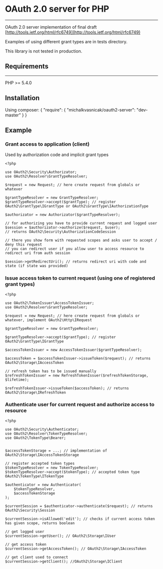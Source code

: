 # OAuth 2.0 server for PHP
---

OAuth 2.0 server implementation of final draft [http://tools.ietf.org/html/rfc6749](http://tools.ietf.org/html/rfc6749)

Examples of using different grant types are in tests directory.

This library is not tested in production.


## Requirements
---

PHP >= 5.4.0

## Installation

Using composer:
    {
        "require": {
            "michalkvasnicak/oauth2-server": "dev-master"
        }
    }

## Example

### Grant access to application (client)

Used by authorization code and implicit grant types

    <?php
    
    use OAuth2\Security\Authorizator;
    use OAuth2\Resolver\GrantTypeResolver;
    
    $request = new Request; // here create request from globals or whatever
    
    $grantTypeResolver = new GrantTypeResolver;
    $grantTypeResolver->accept($grantType); // register OAuth2\GrantType\IGrantType or OAuth2\GrantType\IAuthorizationType
    
    $authorizator = new Authorizator($grantTypeResolver);
    
    // for authorizing you have to provide current request and logged user
    $session = $authorizator->authorize($request, $user); 
    // returns OAuth2\Security\AuthorizationCodeSession
    
    // there you show form with requested scopes and asks user to accept / deny this request
    // you can redirect user if you allow user to access resource to redirect uri from auth session
    
    $session->getRedirectUri(); // returns redirect uri with code and state (if state was provided)


### Issue access token to current request (using one of registered grant types)

    <?php
    
    use OAuth2\TokenIssuer\AccessTokenIssuer;
    use OAuth2\Resolver\GrantTypeResolver;
    
    $request = new Request; // here create request from globals or whatever, implement OAuth2\Http\IRequest
    
    $grantTypeResolver = new GrantTypeResolver;
    
    $grantTypeResolver->accept($grantType); // register OAuth2\GrantType\IGrantType 
    
    $accessTokenIssuer = new AccessTokenIssuer($grantTypeResolver);
    
    $accessToken = $accessTokenIssuer->issueToken($request); // returns OAuth2\Storage\IAccessToken
    
    // refresh token has to be issued manually
    $refreshTokenIssuer = new RefreshTokenIssuer($refreshTokenStorage, $lifetime);
    
    $refreshTokenIssuer->issueToken($accessToken); // returns OAuth2\Storage\IRefreshToken
    

### Authenticate user for current request and authorize access to resource

    <?php
    
    use OAuth2\Security\Authenticator;
    use OAuth2\Resolver\TokenTypeResolver;
    use OAuth2\TokenType\Bearer;
    
    
    $accessTokenStorage = ...; // implementation of OAuth2\Storage\IAccessTokenStorage
    
    // register accepted token types
    $tokenTypeResolver = new TokenTypeResolver;
    $tokenTypeResolver->accept($tokenType); // accepted token type OAuth2\TokenType\ITokenType
    
    $authenticator = new Authenticator(
        $tokenTypeResolver,
        $accessTokenStorage
    );
    
    $currentSession = $authenticator->authenticate($request); // returns OAuth2\Security\Session
    
    $currentSession->isAllowed('edit'); // checks if current access token has given scope, returns boolean
    
    // get logged user
    $currentSession->getUser(); // OAuth2\Storage\IUser
    
    // get access token
    $currentSession->getAccessToken(); // OAuth2\Storage\IAccessToken
    
    // get client used to connect
    $currentSession->getClient(); //OAuth2\Storage\IClient
